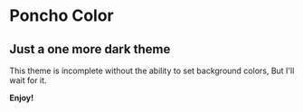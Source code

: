# Poncho Color
## Just a one more dark theme
This theme is incomplete without the ability to set background colors,
But I'll wait for it.

**Enjoy!**
